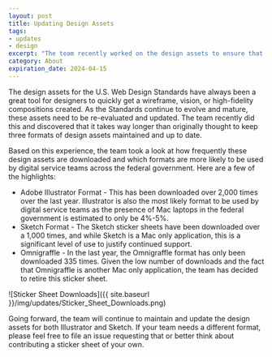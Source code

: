 ```yaml
---
layout: post
title: Updating Design Assets
tags:
- updates
- design
excerpt: "The team recently worked on the design assets to ensure that the latest components are present in the provided sticker sheets. These sticker sheets are meant to provide design teams with the assets they need to create wireframes or high-fidelity compositions quickly and effectively. The biggest change is the team's decision to retire the Omnigraffle sticker sheet."
category: About
expiration_date: 2024-04-15
---
```

The design assets for the U.S. Web Design Standards have always been a great tool for designers to quickly get a wireframe, vision, or high-fidelity compositions created. As the Standards continue to evolve and mature, these assets need to be re-evaluated and updated. The team recently did this and discovered that it takes way longer than originally thought to keep three formats of design assets maintained and up to date.

Based on this experience, the team took a look at how frequently these design assets are downloaded and which formats are more likely to be used by digital service teams across the federal government. Here are a few of the highlights:

* Adobe Illustrator Format - This has been downloaded over 2,000 times over the last year. Illustrator is also the most likely format to be used by digital service teams as the presence of Mac laptops in the federal government is estimated to only be 4%-5%.
* Sketch Format - The Sketch sticker sheets have been downloaded over a 1,000 times, and while Sketch is a Mac only application, this is a significant level of use to justify continued support.
* Omnigraffle - In the last year, the Omnigraffle format has only been downloaded 335 times. Given the low number of downloads and the fact that Omnigraffle is another Mac only application, the team has decided to retire this sticker sheet.

![Sticker Sheet Downloads]({{ site.baseurl }}/img/updates/Sticker_Sheet_Downloads.png)

Going forward, the team will continue to maintain and update the design assets for both Illustrator and Sketch. If your team needs a different format, please feel free to file an issue requesting that or better think about contributing a sticker sheet of your own.
